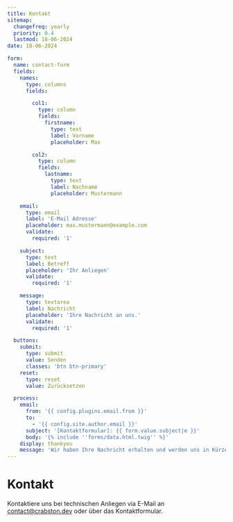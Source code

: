 ```yaml
---
title: Kontakt
sitemap:
  changefreq: yearly
  priority: 0.4
  lastmod: 18-06-2024
date: 18-06-2024

form:
  name: contact-form
  fields:
    names:
      type: columns
      fields:

        col1:
          type: column
          fields:
            firstname:
              type: text
              label: Vorname
              placeholder: Max

        col2:
          type: column
          fields:
            lastname:
              type: text
              label: Nachname
              placeholder: Mustermann

    email:
      type: email
      label: 'E-Mail Adresse'
      placeholder: max.mustermann@example.com
      validate:
        required: '1'

    subject:
      type: text
      label: Betreff
      placeholder: 'Ihr Anliegen'
      validate:
        required: '1'

    message:
      type: textarea
      label: Nachricht
      placeholder: 'Ihre Nachricht an uns.'
      validate:
        required: '1'

  buttons:
    submit:
      type: submit
      value: Senden
      classes: 'btn btn-primary'
    reset:
      type: reset
      value: Zurücksetzen

  process:
    email:
      from: '{{ config.plugins.email.from }}'
      to:
        - '{{ config.site.author.email }}'
      subject: '[Kontaktformular]: {{ form.value.subject|e }}'
      body: '{% include ''forms/data.html.twig'' %}'
    display: thankyou
    message: 'Wir haben Ihre Nachricht erhalten und werden uns in Kürze bei Ihnen melden.'
---
```


# Kontakt

Kontaktiere uns bei technischen Anliegen via E-Mail an [contact@crabston.dev](mailto:contact@crabston.dev) oder über das Kontaktformular.
